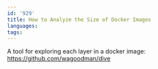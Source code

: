 ```yaml
---
id: '929'
title: How to Analyze the Size of Docker Images
languages:
tags:
---
```

A tool for exploring each layer in a docker image:
https://github.com/wagoodman/dive
